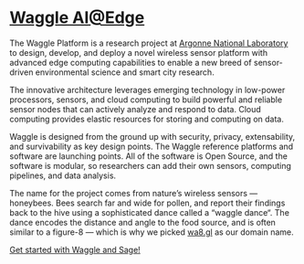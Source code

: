 <!--
waggle_topic=/waggle/introduction,"Waggle System"
-->

# [Waggle AI@Edge](https://github.com/orgs/waggle-sensor/repositories)

The Waggle Platform is a research project at [Argonne National Laboratory](https://www.anl.gov/) to design, develop, and deploy a novel wireless sensor platform with advanced edge computing capabilities to enable a new breed of sensor-driven environmental science and smart city research.

The innovative architecture leverages emerging technology in low-power processors, sensors, and cloud computing to build powerful and reliable sensor nodes that can actively analyze and respond to data. Cloud computing provides elastic resources for storing and computing on data.

Waggle is designed from the ground up with security, privacy, extensability, and survivability as key design points. The Waggle reference platforms and software are launching points. All of the software is Open Source, and the software is modular, so researchers can add their own sensors, computing pipelines, and data analysis.

The name for the project comes from nature’s wireless sensors — honeybees. Bees search far and wide for pollen, and report their findings back to the hive using a sophisticated dance called a “waggle dance“. The dance encodes the distance and angle to the food source, and is often similar to a figure-8 — which is why we picked [wa8.gl](http://wa8.gl/) as our domain name. 


[Get started with Waggle and Sage!](https://sagecontinuum.github.io/sage-docs/docs/about/overview)
